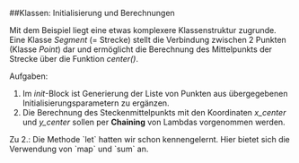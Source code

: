 ##Klassen: Initialisierung und Berechnungen

Mit dem Beispiel liegt eine etwas komplexere Klassenstruktur zugrunde. Eine Klasse *Segment* (= Strecke) stellt die Verbindung zwischen 2 Punkten (Klasse *Point*) dar
und ermöglicht die Berechnung des Mittelpunkts der Strecke über die Funktion *center()*. 

Aufgaben:
1. Im *init*-Block ist Generierung der Liste von Punkten aus übergegebenen Initialisierungsparametern zu ergänzen.
2. Die Berechnung des Steckenmittelpunkts mit den Koordinaten *x_center* und *y_center* sollen per **Chaining** von Lambdas vorgenommen werden.
<div class="hint">
Zu 2.: Die Methode `let` hatten wir schon kennengelernt. Hier bietet sich die Verwendung von `map` und `sum` an.
</div>
